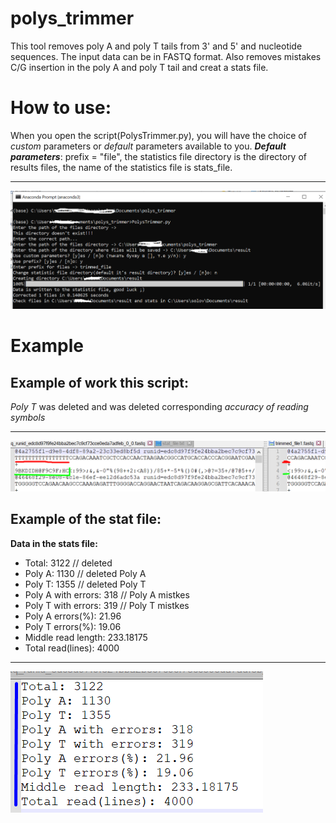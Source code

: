 # __polys_trimmer__
This tool removes poly A and poly T tails from 3' and 5' and nucleotide sequences.
The input data can be in FASTQ format.
Also removes mistakes C/G insertion in the poly A and poly T tail and creat a stats file.


# How to use:
When you open the script(PolysTrimmer.py), you will have the choice of _custom_ parameters or _default_ parameters available to you.
___Default parameters___: prefix = "file", the statistics file directory is the directory of results files, the name of the statistics file is stats_file.

___
![img 1](images/run%20in%20cmd.png)
# Example
## Example of work this script:
_Poly T_ was deleted and  was deleted corresponding _accuracy of reading symbols_
___
![img 2](images/example.png)
## Example of the stat file:
__Data in the stats file:__
- Total: 3122 // deleted
- Poly A: 1130 // deleted Poly A 
- Poly T: 1355 // deleted Poly T
- Poly A with errors: 318 // Poly A mistkes
- Poly T with errors: 319 // Poly T mistkes
- Poly A errors(%): 21.96
- Poly T errors(%): 19.06
- Middle read length: 233.18175
- Total read(lines): 4000
___
![img 2](images/stat%20example.png)

